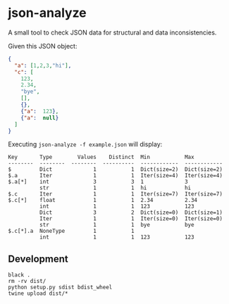 # json-analyze

A small tool to check JSON data for structural and data inconsistencies.

Given this JSON object:
```json
{
  "a": [1,2,3,"hi"],
  "c": [
    123,
    2.34,
    "bye",
    [],
    {},
    {"a":  123},
    {"a":  null}
  ]
}
```

Executing `json-analyze -f example.json` will display:
```text
Key       Type        Values    Distinct  Min           Max
--------  --------  --------  ----------  ------------  ------------
$         Dict             1           1  Dict(size=2)  Dict(size=2)
$.a       Iter             1           1  Iter(size=4)  Iter(size=4)
$.a[*]    int              3           3  1             3
          str              1           1  hi            hi
$.c       Iter             1           1  Iter(size=7)  Iter(size=7)
$.c[*]    float            1           1  2.34          2.34
          int              1           1  123           123
          Dict             3           2  Dict(size=0)  Dict(size=1)
          Iter             1           1  Iter(size=0)  Iter(size=0)
          str              1           1  bye           bye
$.c[*].a  NoneType         1           1
          int              1           1  123           123
```


## Development
```shell
black .
rm -rv dist/
python setup.py sdist bdist_wheel
twine upload dist/*
```
